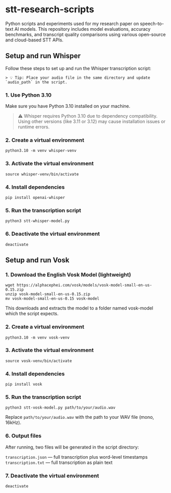 # stt-research-scripts

Python scripts and experiments used for my research paper on speech-to-text AI models. This repository includes model evaluations, accuracy benchmarks, and transcript quality comparisons using various open-source and cloud-based STT APIs.

## Setup and run Whisper

Follow these steps to set up and run the Whisper transcription script:

````
> 💡 Tip: Place your audio file in the same directory and update `audio_path` in the script.
````

### 1. Use Python 3.10

Make sure you have Python 3.10 installed on your machine.

> ⚠️ Whisper requires Python 3.10 due to dependency compatibility. Using other versions (like 3.11 or 3.12) may cause installation issues or runtime errors.

### 2. Create a virtual environment

```
python3.10 -m venv whisper-venv
```

### 3. Activate the virtual environment

```
source whisper-venv/bin/activate
```

### 4. Install dependencies

```
pip install openai-whisper
```

### 5. Run the transcription script

```
python3 stt-whisper-model.py
```

### 6. Deactivate the virtual environment

```
deactivate
```

## Setup and run Vosk

### 1. Download the English Vosk Model (lightweight)

```
wget https://alphacephei.com/vosk/models/vosk-model-small-en-us-0.15.zip
unzip vosk-model-small-en-us-0.15.zip
mv vosk-model-small-en-us-0.15 vosk-model
```
This downloads and extracts the model to a folder named vosk-model which the script expects.

### 2. Create a virtual environment

```
python3.10 -m venv vosk-venv
```

### 3. Activate the virtual environment

```
source vosk-venv/bin/activate
```

### 4. Install dependencies

```
pip install vosk
```

### 5. Run the transcription script

```
python3 stt-vosk-model.py path/to/your/audio.wav
```
Replace `path/to/your/audio.wav` with the path to your WAV file (mono, 16kHz).

### 6. Output files
After running, two files will be generated in the script directory:

`transcription.json` — full transcription plus word-level timestamps
`transcription.txt` — full transcription as plain text

### 7. Deactivate the virtual environment

```
deactivate
```
